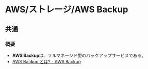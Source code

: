 # AWS/ストレージ/AWS Backup

## 共通

### 概要

- **AWS Backup**は、フルマネージド型のバックアップサービスである。
- [AWS Backup とは? - AWS Backup](https://docs.aws.amazon.com/ja_jp/aws-backup/latest/devguide/whatisbackup.html)
